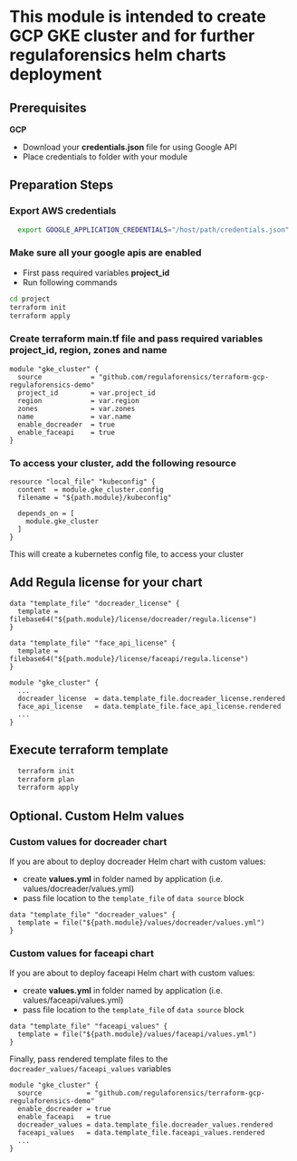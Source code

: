# This module is intended to create GCP GKE cluster and for further regulaforensics helm charts deployment
## Prerequisites

**GCP**
- Download your **credentials.json** file for using Google API
- Place credentials to folder with your module

## Preparation Steps
### Export AWS credentials

```bash
  export GOOGLE_APPLICATION_CREDENTIALS="/host/path/credentials.json"
```

### Make sure all your **google apis** are enabled

- First pass required variables **project_id** 
- Run following commands
  
```bash
cd project
terraform init
terraform apply
```

### Create terraform main.tf file and pass required variables **project_id**, **region**, **zones** and **name**

```hcl
module "gke_cluster" {
  source            = "github.com/regulaforensics/terraform-gcp-regulaforensics-demo"
  project_id        = var.project_id
  region            = var.region
  zones             = var.zones
  name              = var.name
  enable_docreader  = true
  enable_faceapi    = true
}
```
### To access your cluster, add the following resource
```hcl
resource "local_file" "kubeconfig" {
  content  = module.gke_cluster.config
  filename = "${path.module}/kubeconfig"

  depends_on = [
    module.gke_cluster
  ]
}
```
This will create a kubernetes config file, to access your cluster

## Add Regula license for your chart
```hcl
data "template_file" "docreader_license" {
  template = filebase64("${path.module}/license/docreader/regula.license")
}
```
```hcl
data "template_file" "face_api_license" {
  template = filebase64("${path.module}/license/faceapi/regula.license")
}
```
```hcl
module "gke_cluster" {
  ...
  docreader_license  = data.template_file.docreader_license.rendered
  face_api_license   = data.template_file.face_api_license.rendered
  ...
}
```
## Execute terraform template
```bash
  terraform init
  terraform plan
  terraform apply
```

## Optional. Custom Helm values

### Custom values for docreader chart
If you are about to deploy docreader Helm chart with custom values:
- create **values.yml** in folder named by application (i.e. values/docreader/values.yml)
- pass file location to the `template_file` of `data source` block
```hcl
data "template_file" "docreader_values" {
  template = file("${path.module}/values/docreader/values.yml")
}
```
### Custom values for faceapi chart
If you are about to deploy faceapi Helm chart with custom values:
- create **values.yml** in folder named by application (i.e. values/faceapi/values.yml)
- pass file location to the `template_file` of `data source` block
```hcl
data "template_file" "faceapi_values" {
  template = file("${path.module}/values/faceapi/values.yml")
}
```

Finally, pass rendered template files to the `docreader_values/faceapi_values` variables
```
module "gke_cluster" {
  source           = "github.com/regulaforensics/terraform-gcp-regulaforensics-demo"
  enable_docreader = true
  enable_faceapi   = true
  docreader_values = data.template_file.docreader_values.rendered
  faceapi_values   = data.template_file.faceapi_values.rendered
  ...
}
```